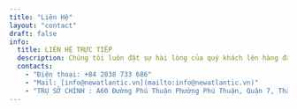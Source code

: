 ```yaml
---
title: "Liên Hệ"
layout: "contact"
draft: false
info: 
  title: LIÊN HỆ TRỰC TIẾP 
  description: Chúng tôi luôn đặt sự hài lòng của quý khách lên hàng đầu. Nếu quý khách có bất kỳ yêu cầu hay câu hỏi nào, xin vui lòng cho chúng tôi biết một số thông tin dưới đây. Chúng tôi sẽ liên hệ lại trong thời gian sớm nhất.
  contacts: 
    - "Điện thoại: +84 2838 733 686"
    - "Mail: [info@newatlantic.vn](mailto:info@newatlantic.vn)"
    - "TRỤ SỞ CHÍNH : A60 Đường Phú Thuận Phường Phú Thuận, Quận 7, Thành Phố Hồ Chí Minh, Việt Nam"
---
```

